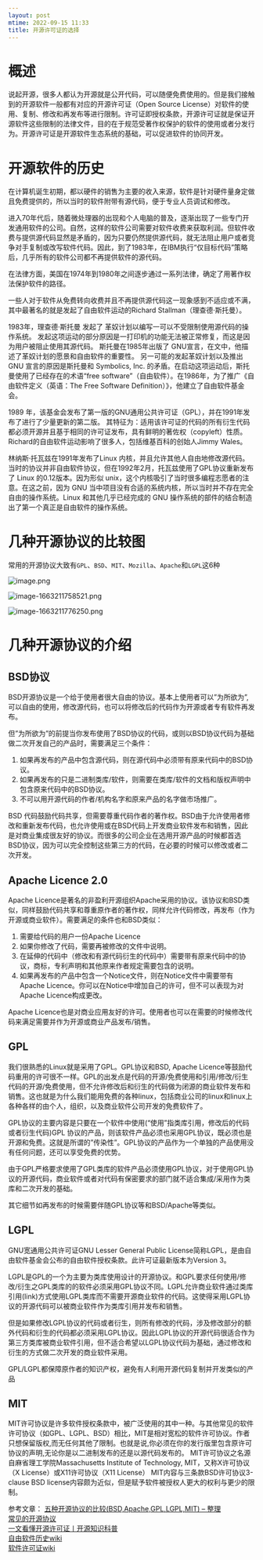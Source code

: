 ```yaml
---
layout: post
mtime: 2022-09-15 11:33
title: 开源许可证的选择
---
```


# 概述

说起开源，很多人都认为开源就是公开代码，可以随便免费使用的。但是我们接触到的开源软件一般都有对应的开源许可证（Open Source License）对软件的使用、复制、修改和再发布等进行限制。许可证即授权条款，开源许可证就是保证开源软件这些限制的法律文件，目的在于规范受著作权保护的软件的使用或者分发行为。开源许可证是开源软件生态系统的基础，可以促进软件的协同开发。

# 开源软件的历史

在计算机诞生初期，都以硬件的销售为主要的收入来源，软件是针对硬件量身定做且免费提供的，所以当时的软件附带有源代码，便于专业人员调试和修改。

进入70年代后，随着微处理器的出现和个人电脑的普及，逐渐出现了一些专门开发通用软件的公司。自然，这样的软件公司需要对软件收费来获取利润。但软件收费与提供源代码显然是矛盾的，因为只要仍然提供源代码，就无法阻止用户或者竞争对手复制或改写软件代码。因此，到了1983年，在IBM执行“仅目标代码”策略后，几乎所有的软件公司都不再提供软件的源代码。

在法律方面，美国在1974年到1980年之间逐步通过一系列法律，确定了用著作权法保护软件的路径。

一些人对于软件从免费转向收费并且不再提供源代码这一现象感到不适应或不满，其中最著名的就是发起了自由软件运动的Richard Stallman（理查德·斯托曼）。

1983年，理查德·斯托曼 发起了 革奴计划以编写一可以不受限制使用源代码的操作系统。 发起这项运动的部分原因是一打印机的功能无法被正常修复，而这是因为用户被阻止使用其源代码。 斯托曼在1985年出版了 GNU宣言，在文中，他描述了革奴计划的愿景和自由软件的重要性。 另一可能的发起革奴计划以及推出 GNU 宣言的原因是斯托曼和 Symbolics, Inc. 的矛盾。在启动这项运动后，斯托曼使用了已经存在的术语“free software”（自由软件）。在1986年，为了推广《自由软件定义（英语：The Free Software Definition）》，他建立了自由软件基金会。

1989 年，该基金会发布了第一版的GNU通用公共许可证（GPL），并在1991年发布了进行了少量更新的第二版。 其特征为：适用该许可证的代码的所有衍生代码都必须开源并且基于相同的许可证发布，具有鲜明的著佐权（copyleft）性质。Richard的自由软件运动影响了很多人，包括维基百科的创始人Jimmy Wales。

林纳斯·托瓦兹在1991年发布了Linux 内核，并且允许其他人自由地修改源代码。当时的协议并非自由软件协议，但在1992年2月，托瓦兹使用了GPL协议重新发布了 Linux 的0.12版本。因为形似 unix，这个内核吸引了当时很多编程志愿者的注意。在这之前，因为 GNU 当中项目没有合适的系统内核，所以当时并不存在完全自由的操作系统。Linux 和其他几乎已经完成的 GNU 操作系统的部件的结合制造出了第一个真正是自由软件的操作系统。

# 几种开源协议的比较图

常用的开源协议大致有`GPL`、`BSD`、`MIT`、`Mozilla`、`Apache`和`LGPL`这6种

![image.png](https://s2.loli.net/2023/10/17/IDGevW8V2ZMndhk.png)

![image-1663211758521.png](https://s2.loli.net/2023/10/17/WcmPk3oXMN96AT5.png)

![image-1663211776250.png](https://s2.loli.net/2023/10/17/ayHbITopqYO8tJ2.png)

# 几种开源协议的介绍

## BSD协议

BSD开源协议是一个给于使用者很大自由的协议。基本上使用者可以”为所欲为”,可以自由的使用，修改源代码，也可以将修改后的代码作为开源或者专有软件再发布。

但”为所欲为”的前提当你发布使用了BSD协议的代码，或则以BSD协议代码为基础做二次开发自己的产品时，需要满足三个条件：

1. 如果再发布的产品中包含源代码，则在源代码中必须带有原来代码中的BSD协议。
2. 如果再发布的只是二进制类库/软件，则需要在类库/软件的文档和版权声明中包含原来代码中的BSD协议。
3. 不可以用开源代码的作者/机构名字和原来产品的名字做市场推广。

BSD 代码鼓励代码共享，但需要尊重代码作者的著作权。BSD由于允许使用者修改和重新发布代码，也允许使用或在BSD代码上开发商业软件发布和销售，因此是对商业集成很友好的协议。而很多的公司企业在选用开源产品的时候都首选BSD协议，因为可以完全控制这些第三方的代码，在必要的时候可以修改或者二次开发。

## Apache Licence 2.0

Apache Licence是著名的非盈利开源组织Apache采用的协议。该协议和BSD类似，同样鼓励代码共享和尊重原作者的著作权，同样允许代码修改，再发布（作为开源或商业软件）。需要满足的条件也和BSD类似：

1. 需要给代码的用户一份Apache Licence
2. 如果你修改了代码，需要再被修改的文件中说明。
3. 在延伸的代码中（修改和有源代码衍生的代码中）需要带有原来代码中的协议，商标，专利声明和其他原来作者规定需要包含的说明。
4. 如果再发布的产品中包含一个Notice文件，则在Notice文件中需要带有Apache Licence。你可以在Notice中增加自己的许可，但不可以表现为对Apache Licence构成更改。

Apache Licence也是对商业应用友好的许可。使用者也可以在需要的时候修改代码来满足需要并作为开源或商业产品发布/销售。

## GPL

我们很熟悉的Linux就是采用了GPL。GPL协议和BSD, Apache Licence等鼓励代码重用的许可很不一样。GPL的出发点是代码的开源/免费使用和引用/修改/衍生代码的开源/免费使用，但不允许修改后和衍生的代码做为闭源的商业软件发布和销售。这也就是为什么我们能用免费的各种linux，包括商业公司的linux和linux上各种各样的由个人，组织，以及商业软件公司开发的免费软件了。

GPL协议的主要内容是只要在一个软件中使用(“使用”指类库引用，修改后的代码或者衍生代码)GPL 协议的产品，则该软件产品必须也采用GPL协议，既必须也是开源和免费。这就是所谓的”传染性”。GPL协议的产品作为一个单独的产品使用没有任何问题，还可以享受免费的优势。

由于GPL严格要求使用了GPL类库的软件产品必须使用GPL协议，对于使用GPL协议的开源代码，商业软件或者对代码有保密要求的部门就不适合集成/采用作为类库和二次开发的基础。

其它细节如再发布的时候需要伴随GPL协议等和BSD/Apache等类似。

## LGPL

GNU宽通用公共许可证GNU Lesser General Public License简称LGPL，是由自由软件基金会公布的自由软件授权条款。此许可证最新版本为Version 3。

LGPL是GPL的一个为主要为类库使用设计的开源协议。和GPL要求任何使用/修改/衍生之GPL类库的的软件必须采用GPL协议不同。LGPL允许商业软件通过类库引用(link)方式使用LGPL类库而不需要开源商业软件的代码。这使得采用LGPL协议的开源代码可以被商业软件作为类库引用并发布和销售。

但是如果修改LGPL协议的代码或者衍生，则所有修改的代码，涉及修改部分的额外代码和衍生的代码都必须采用LGPL协议。因此LGPL协议的开源代码很适合作为第三方类库被商业软件引用，但不适合希望以LGPL协议代码为基础，通过修改和衍生的方式做二次开发的商业软件采用。

GPL/LGPL都保障原作者的知识产权，避免有人利用开源代码复制并开发类似的产品

## MIT
MIT许可协议是许多软件授权条款中，被广泛使用的其中一种。与其他常见的软件许可协议（如GPL、LGPL、BSD）相比，MIT是相对宽松的软件许可协议。作者只想保留版权,而无任何其他了限制。也就是说,你必须在你的发行版里包含原许可协议的声明,无论你是以二进制发布的还是以源代码发布的。
MIT许可协议之名源自麻省理工学院Massachusetts Institute of Technology, MIT，又称X许可协议（X License）或X11许可协议（X11 License） MIT内容与三条款BSD许可协议3-clause BSD license内容颇为近似，但是赋予软件被授权人更大的权利与更少的限制。

参考文章：
[五种开源协议的比较(BSD,Apache,GPL,LGPL,MIT) – 整理](https://developer.aliyun.com/article/278700)  
[常见的开源协议](https://github.com/qyxxjd/License)  
[一文看懂开源许可证丨开源知识科普](https://cn.pingcap.com/blog/introduction-of-open-source-license)  
[自由软件历史wiki](https://zh.m.wikipedia.org/zh-hans/%E8%87%AA%E7%94%B1%E8%BD%AF%E4%BB%B6%E5%8E%86%E5%8F%B2)  
[软件许可证wiki](https://zh.m.wikipedia.org/zh-hans/%E8%BD%AF%E4%BB%B6%E8%AE%B8%E5%8F%AF%E8%AF%81)  